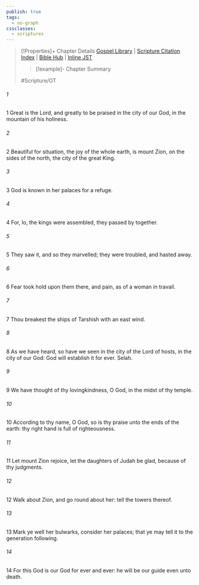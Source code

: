 ```yaml
---
publish: true
tags:
  - no-graph
cssclasses:
  - scriptures
---
```

>[!Properties]+ Chapter Details
>[Gospel Library](https://churchofjesuschrist.org/study/scriptures/ot/ps/48?lang=eng)    |    [Scripture Citation Index](https://scriptures.byu.edu/#07730::c07730)    |    [Bible Hub](https://biblehub.com/psalms/48.htm)    |    [Inline JST](https://scripturetoolbox.com/html/ic/Psalms/48.html)
>>[!example]- Chapter Summary
>> 
> 
>
>#Scripture/OT
###### 1
1 Great is the Lord, and greatly to be praised in the city of our God, in the mountain of his holiness.
###### 2
2 Beautiful for situation, the joy of the whole earth, is mount Zion, on the sides of the north, the city of the great King.
###### 3
3 God is known in her palaces for a refuge.
###### 4
4 For, lo, the kings were assembled, they passed by together.
###### 5
5 They saw it, and so they marvelled; they were troubled, and hasted away.
###### 6
6 Fear took hold upon them there, and pain, as of a woman in travail.
###### 7
7 Thou breakest the ships of Tarshish with an east wind.
###### 8
8 As we have heard, so have we seen in the city of the Lord of hosts, in the city of our God: God will establish it for ever. Selah.
###### 9
9 We have thought of thy lovingkindness, O God, in the midst of thy temple.
###### 10
10 According to thy name, O God, so is thy praise unto the ends of the earth: thy right hand is full of righteousness.
###### 11
11 Let mount Zion rejoice, let the daughters of Judah be glad, because of thy judgments.
###### 12
12 Walk about Zion, and go round about her: tell the towers thereof.
###### 13
13 Mark ye well her bulwarks, consider her palaces; that ye may tell it to the generation following.
###### 14
14 For this God is our God for ever and ever: he will be our guide even unto death.
